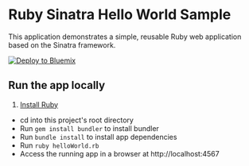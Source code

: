 # Ruby Sinatra Hello World Sample

This application demonstrates a simple, reusable Ruby web application based on the Sinatra framework.

[![Deploy to Bluemix](https://bluemix.net/deploy/button.png)](https://bluemix.net/deploy)

## Run the app locally

1. [Install Ruby][]
+ cd into this project's root directory
+ Run `gem install bundler` to install bundler
+ Run `bundle install` to install app dependencies
+ Run `ruby helloWorld.rb`
+ Access the running app in a browser at http://localhost:4567

[Install Ruby]: https://www.ruby-lang.org/en/documentation/installation/
